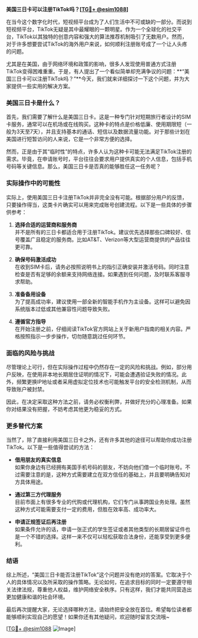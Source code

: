 **美国三日卡可以注册TikTok吗？[[TG💪+ @esim1088](https://t.me/s/esim1088)]**

在当今这个数字化时代，短视频平台成为了人们生活中不可或缺的一部分。而说到短视频平台，TikTok无疑是其中最耀眼的一颗明星。作为一个全球化的社交平台，TikTok以其独特的创意内容和强大的算法推荐机制吸引了无数用户。然而，对于许多想要尝试TikTok的海外用户来说，如何顺利注册账号成了一个让人头疼的问题。

尤其是在美国，由于网络环境和政策的影响，很多人发现使用普通方式注册TikTok变得困难重重。于是，有人提出了一个看似简单却充满争议的问题：**“美国三日卡可以注册TikTok吗？”**今天，我们就来详细探讨一下这个问题，并为大家提供一些实用的解决方案。

### 美国三日卡是什么？

首先，我们需要了解什么是美国三日卡。这是一种专门针对短期旅行者设计的SIM卡服务，通常可以在机场或在线购买。这种卡的特点是价格低廉、使用期限短（一般为3天至7天），并且支持基本的通话、短信以及数据流量功能。对于那些计划在美国进行短暂访问的人来说，它是一个非常方便的选择。

然而，正是由于其“临时性”的特点，许多人认为这种卡可能无法满足TikTok注册的需求。毕竟，在申请账号时，平台往往会要求用户提供真实的个人信息，包括手机号码等关键信息。那么，美国三日卡是否真的能够胜任这一任务呢？

### 实际操作中的可能性

实际上，使用美国三日卡注册TikTok并非完全没有可能。根据部分用户的反馈，只要操作得当，这类卡片确实可以用来完成账号创建流程。以下是一些具体的步骤供参考：

1. **选择合适的运营商和服务商**  
   并不是所有的三日卡都适合用于注册TikTok。建议优先选择那些口碑较好、信号覆盖广且稳定的服务商。比如AT&T、Verizon等大型运营商提供的产品往往更可靠。

2. **确保号码激活成功**  
   在收到SIM卡后，请务必按照说明书上的指引正确安装并激活号码。同时注意检查是否有足够的余额来支持网络连接。如果遇到任何问题，及时联系客服寻求帮助。

3. **准备备用设备**  
   为了提高成功率，建议使用一部全新的智能手机作为主设备。这样可以避免因系统版本过低或其他兼容性问题导致失败。

4. **遵循官方指导**  
   在开始注册之前，仔细阅读TikTok官方网站上关于新用户指南的相关内容。严格按照指示一步步操作，切勿随意跳过任何环节。

### 面临的风险与挑战

尽管理论上可行，但在实际操作过程中仍然存在一定的风险和挑战。例如，部分用户反映，在使用非本地长期居住证明的情况下，可能会遭遇验证失败的情况。此外，频繁更换IP地址或者采用虚拟定位技术也可能触发平台的安全检测机制，从而导致账户被封禁。

因此，在决定采取这种方法之前，请务必权衡利弊，并做好充分的心理准备。如果你对结果没有把握，不妨考虑其他更为稳妥的方式。

### 更多替代方案

当然了，除了直接利用美国三日卡之外，还有许多其他的途径可以帮助你成功注册TikTok。以下是一些值得尝试的方法：

- **借用朋友的真实信息**  
  如果你身边有已经拥有美国手机号码的朋友，不妨向他们借一个临时账号。不过需要注意的是，这种方式需要建立在双方信任的基础上，并且要明确告知对方具体用途。

- **通过第三方代理服务**  
  目前市面上有很多专业的代购或代理机构，它们专门从事跨国业务处理。虽然这种方式可能需要支付一定的费用，但胜在效率高、成功率大。

- **申请正规签证后再注册**  
  如果条件允许的话，申请一张正式的学生签证或者其他类型的长期居留证件也是一个不错的选择。这样一来不仅可以轻松获取合法身份，还能享受到更多便利。

### 结语

综上所述，“美国三日卡能否注册TikTok”这个问题并没有绝对的答案。它取决于个人的具体情况以及所采取的操作策略。无论如何，在追求目标的同时一定要遵守相关法律法规，尊重他人权益，维护网络安全秩序。只有这样，我们才能共同营造出更加健康和谐的社会环境。

最后再次提醒大家，无论选择哪种方法，请始终把安全放在首位。希望每位读者都能够顺利实现自己的愿望！如果你还有其他疑问，欢迎随时留言交流哦~

[[TG💪+ @esim1088](https://t.me/s/esim1088) ![Image](https://i.postimg.cc/4NQfJmqS/Snipaste-2025-05-13-00-14-12.png)]